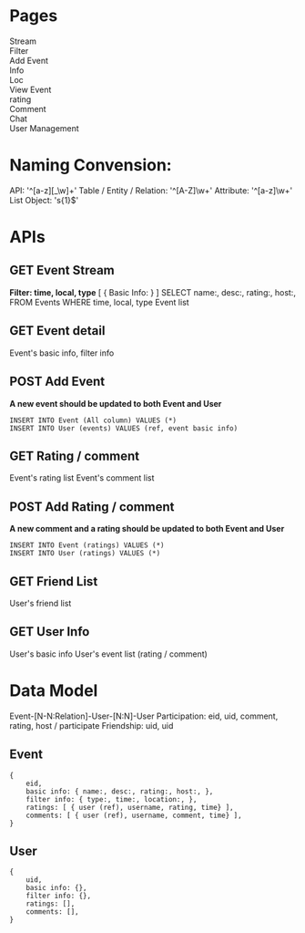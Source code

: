 
# Pages
Stream  
	Filter  
Add Event  
	Info  
	Loc  
View Event  
	rating  
	Comment  
Chat  
User Management  


# Naming Convension:
API: '^[a-z][_\w]+'
Table / Entity / Relation: '^[A-Z]\w+'
Attribute: '^[a-z]\w+'
List Object: 's{1}$'

# APIs
## GET Event Stream
**Filter: time, local, type**
[
	{
		Basic Info: 
	}
]
SELECT name:, desc:, rating:, host:, FROM Events WHERE time, local, type
Event list

## GET Event detail
Event's basic info, filter info

## POST Add Event
**A new event should be updated to both Event and User**

	INSERT INTO Event (All column) VALUES (*)
	INSERT INTO User (events) VALUES (ref, event basic info)

## GET Rating / comment
Event's rating list
Event's comment list

## POST Add Rating / comment
**A new comment and a rating should be updated to both Event and User**

	INSERT INTO Event (ratings) VALUES (*)
	INSERT INTO User (ratings) VALUES (*)

## GET Friend List
User's friend list

## GET User Info
User's basic info
User's event list (rating / comment)


# Data Model
Event-[N-N:Relation]-User-[N:N]-User
Participation: eid, uid, comment, rating, host / participate
Friendship: uid, uid

## Event
	{
		eid,
		basic info: { name:, desc:, rating:, host:, },
		filter info: { type:, time:, location:, },
		ratings: [ { user (ref), username, rating, time} ],
		comments: [ { user (ref), username, comment, time} ],
	}

## User
	{
		uid,
		basic info: {},
		filter info: {},
		ratings: [],
		comments: [],
	}



